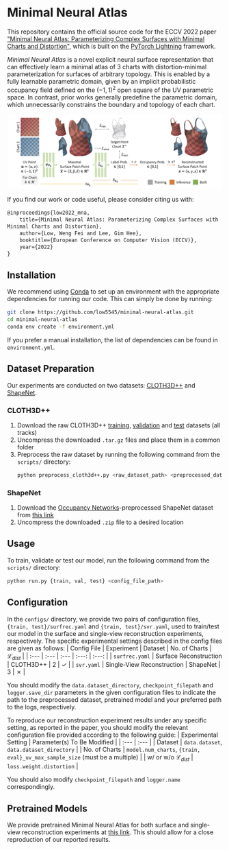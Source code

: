 # Minimal Neural Atlas

This repository contains the official source code for the ECCV 2022 paper ["Minimal Neural Atlas: Parameterizing Complex Surfaces with Minimal Charts and Distortion"](https://arxiv.org/abs/2207.14782), which is built on the [PyTorch Lightning](https://www.pytorchlightning.ai/) framework. 

*Minimal Neural Atlas* is a novel explicit neural surface representation that can effectively learn a minimal atlas of 3 charts with distortion-minimal parameterization for surfaces of arbitrary topology. This is enabled by a fully learnable parametric domain, given by an implicit probabilistic occupancy field defined on the $(-1, 1)^2$ open square of the UV parametric space. In contrast, prior works generally predefine the parametric domain, which unnecessarily constrains the boundary and topology of each chart.

![Minimal Neural Atlas Method Overview](assets/method_overview.png)

If you find our work or code useful, please consider citing us with:
```
@inproceedings{low2022_mna,
    title={Minimal Neural Atlas: Parameterizing Complex Surfaces with Minimal Charts and Distortion},
    author={Low, Weng Fei and Lee, Gim Hee},
    booktitle={European Conference on Computer Vision (ECCV)},
    year={2022}
}
```

## Installation
We recommend using [Conda](https://conda.io/) to set up an environment with the appropriate dependencies for running our code. This can simply be done by running:

```bash
git clone https://github.com/low5545/minimal-neural-atlas.git
cd minimal-neural-atlas
conda env create -f environment.yml
```

If you prefer a manual installation, the list of dependencies can be found in `environment.yml`.

## Dataset Preparation
Our experiments are conducted on two datasets: [CLOTH3D++](https://chalearnlap.cvc.uab.cat/dataset/38/description/) and [ShapeNet](https://shapenet.org/).

### CLOTH3D++
1. Download the raw CLOTH3D++ [training](https://chalearnlap.cvc.uab.cat/dataset/38/data/72/files/), [validation](https://chalearnlap.cvc.uab.cat/dataset/38/data/73/files/) and [test](https://chalearnlap.cvc.uab.cat/dataset/38/data/74/files/) datasets (all tracks)
2. Uncompress the downloaded `.tar.gz` files and place them in a common folder
3. Preprocess the raw dataset by running the following command from the `scripts/` directory:
    ```bash
    python preprocess_cloth3d++.py <raw_dataset_path> <preprocessed_dataset_path>
    ```

### ShapeNet
1. Download the [Occupancy Networks](https://github.com/autonomousvision/occupancy_networks)-preprocessed ShapeNet dataset from [this link](https://s3.eu-central-1.amazonaws.com/avg-projects/occupancy_networks/data/dataset_small_v1.1.zip)
2. Uncompress the downloaded `.zip` file to a desired location

## Usage
To train, validate or test our model, run the following command from the `scripts/` directory:
```bash
python run.py {train, val, test} <config_file_path>
```

## Configuration
In the `configs/` directory, we provide two pairs of configuration files, `{train, test}/surfrec.yaml` and `{train, test}/svr.yaml`, used to train/test our model in the surface and single-view reconstruction experiments, respectively. The specific experimental settings described in the config files are given as follows:
| Config File | Experiment | Dataset | No. of Charts | $\mathcal{L}_{dist}$ |
| :--- | :--- | :--- | :---: | :---: |
| `surfrec.yaml` | Surface Reconstruction | CLOTH3D++ | 2 | ✓ |
| `svr.yaml` | Single-View Reconstruction | ShapeNet | 3 | ✗ |

You should modify the `data.dataset_directory`, `checkpoint_filepath` and `logger.save_dir` parameters in the given configuration files to indicate the path to the preprocessed dataset, pretrained model and your preferred path to the logs, respectively. 

To reproduce our reconstruction experiment results under any specific setting, as reported in the paper, you should modify the relevant configuration file provided according to the following guide:
| Experimental Setting | Parameter(s) To Be Modified |
| :--- | :--- |
| Dataset | `data.dataset`, `data.dataset_directory` |
| No. of Charts | `model.num_charts`, `{train, eval}_uv_max_sample_size` (must be a multiple) |
| w/ or w/o $\mathcal{L}_{dist}$ | `loss.weight.distortion` |

You should also modify `checkpoint_filepath` and `logger.name` correspondingly.

## Pretrained Models
We provide pretrained Minimal Neural Atlas for both surface and single-view reconstruction experiments at [this link](https://drive.google.com/drive/folders/13tD4jQhsnD90aRVzcsuWWMoep8b9yINF?usp=sharing). This should allow for a close reproduction of our reported results.
